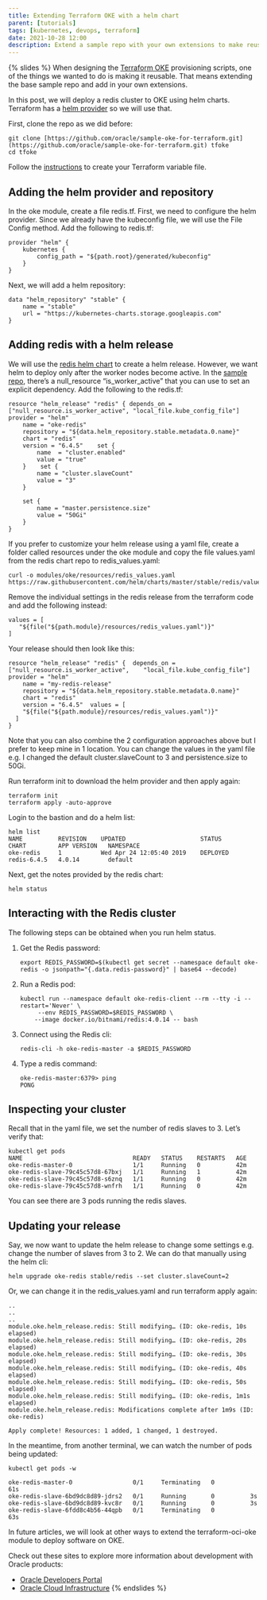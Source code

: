 ```yaml
---
title: Extending Terraform OKE with a helm chart
parent: [tutorials]
tags: [kubernetes, devops, terraform]
date: 2021-10-28 12:00
description: Extend a sample repo with your own extensions to make reusable provisioning scripts.
---
```

{% slides %}
When designing the [Terraform OKE](https://github.com/oracle/sample-oke-for-terraform) provisioning scripts, one of the things we wanted to do is making it reusable. That means extending the base sample repo and add in your own extensions.

In this post, we will deploy a redis cluster to OKE using helm charts. Terraform has a [helm provider](https://www.terraform.io/docs/providers/helm/index.html) so we will use that.

First, clone the repo as we did before:

```console  
git clone [https://github.com/oracle/sample-oke-for-terraform.git](https://github.com/oracle/sample-oke-for-terraform.git) tfoke  
cd tfoke
```

Follow the [instructions](https://github.com/oracle/sample-oke-for-terraform/blob/master/docs/instructions.md) to create your Terraform variable file.

## Adding the helm provider and repository

In the oke module, create a file redis.tf. First, we need to configure the helm provider. Since we already have the kubeconfig file, we will use the File Config method. Add the following to redis.tf:

```console  
provider "helm" {  
    kubernetes {  
        config_path = "${path.root}/generated/kubeconfig"  
    }  
}
```

Next, we will add a helm repository:

```    
data "helm_repository" "stable" {  
    name = "stable"  
    url = "https://kubernetes-charts.storage.googleapis.com"  
}
```

## Adding redis with a helm release

We will use the [redis helm chart](https://github.com/helm/charts/tree/master/stable/redis) to create a helm release. However, we want helm to deploy only after the worker nodes become active. In the [sample repo](https://github.com/oracle/sample-oke-for-terraform/blob/master/modules/oke/activeworker.tf), there’s a null_resource “is_worker_active” that you can use to set an explicit dependency. Add the following to the redis.tf:
   
``` 
resource "helm_release" "redis" { depends_on = ["null_resource.is_worker_active", "local_file.kube_config_file"] provider = "helm"  
    name = "oke-redis"  
    repository = "${data.helm_repository.stable.metadata.0.name}"  
    chart = "redis"  
    version = "6.4.5"    set {  
        name  = "cluster.enabled"  
        value = "true"  
    }    set {  
        name = "cluster.slaveCount"  
        value = "3"  
    }  
     
    set {  
        name = "master.persistence.size"  
        value = "50Gi"  
    }  
}
```

If you prefer to customize your helm release using a yaml file, create a folder called resources under the oke module and copy the file values.yaml from the redis chart repo to redis_values.yaml:

```console
curl -o modules/oke/resources/redis_values.yaml https://raw.githubusercontent.com/helm/charts/master/stable/redis/values.yaml
```

Remove the individual settings in the redis release from the terraform code and add the following instead:

```
values = [  
   "${file("${path.module}/resources/redis_values.yaml")}"  
]
```


Your release should then look like this:

```  
resource "helm_release" "redis" {  depends_on = ["null_resource.is_worker_active",    "local_file.kube_config_file"]  provider = "helm"  
    name = "my-redis-release"  
    repository = "${data.helm_repository.stable.metadata.0.name}"  
    chart = "redis"  
    version = "6.4.5"  values = [  
    "${file("${path.module}/resources/redis_values.yaml")}"  
  ]  
}
```

Note that you can also combine the 2 configuration approaches above but I prefer to keep mine in 1 location. You can change the values in the yaml file e.g. I changed the default cluster.slaveCount to 3 and persistence.size to 50Gi.

Run terraform init to download the helm provider and then apply again:

``` 
terraform init  
terraform apply -auto-approve
```

Login to the bastion and do a helm list:

```
helm list
NAME          REVISION    UPDATED                     STATUS        CHART         APP VERSION   NAMESPACE                          
oke-redis     1           Wed Apr 24 12:05:40 2019    DEPLOYED      redis-6.4.5   4.0.14        default
```

Next, get the notes provided by the redis chart:

```
helm status
```

## Interacting with the Redis cluster

The following steps can be obtained when you run helm status.

1. Get the Redis password:

    ```
    export REDIS_PASSWORD=$(kubectl get secret --namespace default oke-redis -o jsonpath="{.data.redis-password}" | base64 --decode)
    ```

2. Run a Redis pod:

    ```
    kubectl run --namespace default oke-redis-client --rm --tty -i --restart='Never' \                                                              
         --env REDIS_PASSWORD=$REDIS_PASSWORD \                                                                                                         
        --image docker.io/bitnami/redis:4.0.14 -- bash
    ```

3. Connect using the Redis cli:

    ``` 
    redis-cli -h oke-redis-master -a $REDIS_PASSWORD
    ```

4. Type a redis command:

    ```
    oke-redis-master:6379> ping
    PONG
    ```
                                                                                                                    
## Inspecting your cluster

Recall that in the yaml file, we set the number of redis slaves to 3. Let’s verify that:

```  
kubectl get pods  
NAME                               READY   STATUS    RESTARTS   AGE                                                                                
oke-redis-master-0                 1/1     Running   0          42m                                                                                
oke-redis-slave-79c45c57d8-67bxj   1/1     Running   1          42m                                                                                
oke-redis-slave-79c45c57d8-s6znq   1/1     Running   0          42m                                                                                
oke-redis-slave-79c45c57d8-wnfrh   1/1     Running   0          42m
```

You can see there are 3 pods running the redis slaves.

## Updating your release

Say, we now want to update the helm release to change some settings e.g. change the number of slaves from 3 to 2. We can do that manually using the helm cli:

```
helm upgrade oke-redis stable/redis --set cluster.slaveCount=2

```

Or, we can change it in the redis_values.yaml and run terraform apply again:
```
..  
..  
..  
module.oke.helm_release.redis: Still modifying… (ID: oke-redis, 10s elapsed)  
module.oke.helm_release.redis: Still modifying… (ID: oke-redis, 20s elapsed)  
module.oke.helm_release.redis: Still modifying… (ID: oke-redis, 30s elapsed)  
module.oke.helm_release.redis: Still modifying… (ID: oke-redis, 40s elapsed)  
module.oke.helm_release.redis: Still modifying… (ID: oke-redis, 50s elapsed)  
module.oke.helm_release.redis: Still modifying… (ID: oke-redis, 1m1s elapsed)  
module.oke.helm_release.redis: Modifications complete after 1m9s (ID: oke-redis)

Apply complete! Resources: 1 added, 1 changed, 1 destroyed.
```


In the meantime, from another terminal, we can watch the number of pods being updated:

```
kubectl get pods -w

oke-redis-master-0                 0/1     Terminating   0          61s                                                                            
oke-redis-slave-6bd9dc8d89-jdrs2   0/1     Running       0          3s                                                                             
oke-redis-slave-6bd9dc8d89-kvc8r   0/1     Running       0          3s                                                                             
oke-redis-slave-6fdd8c4b56-44qpb   0/1     Terminating   0          63s
```
In future articles, we will look at other ways to extend the terraform-oci-oke module to deploy software on OKE.

Check out these sites to explore more information about development with Oracle products:

* [Oracle Developers Portal](https://developer.oracle.com/)
* [Oracle Cloud Infrastructure](https://www.oracle.com/cloud/)
{% endslides %}

